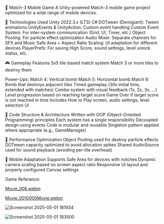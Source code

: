 🍬 Match-3 Mobile Game
A Unity-powered Match-3 mobile game project optimized for a wide range of mobile devices.

🔧 Technologies Used
Unity 2022.3.x (LTS)
C#
DOTween (Demigiant): Tween animations
UnityEvents & UnityAction: Custom event handling
Custom Event System: For inter-system communication (Grid, UI, Timer, etc.)
Object Pooling: For particle effect optimization
Audio Mixer: Separate channels for SFX and Music
Safe Area + Aspect Ratio Scaling: UI adaptation for different devices
PlayerPrefs: For saving High Score, sound settings, level unlock status, etc.

🎮 Gameplay Features
5x5 tile-based match system
Match 3 or more tiles to destroy them

Power-Ups:
Match 4: Vertical bomb
Match 5: Horizontal bomb
Match 6: Bomb that destroys adjacent tiles
Timed gameplay (30s initial time, extended with matches)
Combo system with visual feedback (1x, 2x, 3x, ...)
Level progression based on reaching target score
Game Over if target score is not reached in time
Includes How to Play screen, audio settings, level selection UI

🧠 Code Structure & Architecture
Written with OOP (Object-Oriented Programming) principles
Each system has a single responsibility
Decoupled design using events
Code is modular and reusable
Singleton pattern applied where appropriate (e.g., GameManager)

🚀 Performance Optimization
Object Pooling used for destroy particle effects
DOTween capacity optimized to avoid allocation spikes
Shared AudioSource used for sound playback (avoiding per-tile overhead)

📱 Mobile Adaptation
Supports Safe Area for devices with notches
Dynamic camera scaling based on screen aspect ratio
Responsive UI layout and properly configured Canvas settings



Game Referance:

[Movie_006.webm](https://github.com/user-attachments/assets/22b4acc3-563d-4240-8eb7-cc726b3777d6)


[Movie_0010000Movie.webm](https://github.com/user-attachments/assets/26fa5572-f059-4b01-a59f-fff56fc20960)


![Screenshot 2025-05-01 181934](https://github.com/user-attachments/assets/a6d8bd27-11fa-4304-9eb5-1746e6a6a903)

![Screenshot 2025-05-01 183500](https://github.com/user-attachments/assets/44208b66-b32c-4088-b381-b86560d1ac7d)
